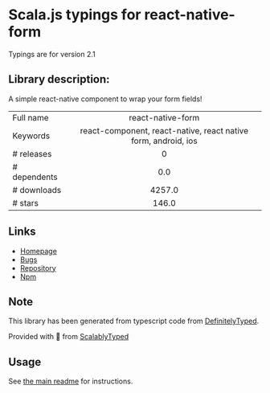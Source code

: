 
# Scala.js typings for react-native-form

Typings are for version 2.1

## Library description:
A simple react-native component to wrap your form fields!

|                    |                 |
| ------------------ | :-------------: |
| Full name          | react-native-form |
| Keywords           | react-component, react-native, react native form, android, ios |
| # releases         | 0 |
| # dependents       | 0.0 |
| # downloads        | 4257.0 |
| # stars            | 146.0 |

## Links
- [Homepage](https://github.com/julianocomg/react-native-form#readme)
- [Bugs](https://github.com/julianocomg/react-native-form/issues)
- [Repository](https://github.com/julianocomg/react-native-form)
- [Npm](https://www.npmjs.com/package/react-native-form)
    


## Note
This library has been generated from typescript code from [DefinitelyTyped](https://definitelytyped.org).

Provided with :purple_heart: from [ScalablyTyped](https://github.com/oyvindberg/ScalablyTyped)

## Usage
See [the main readme](../../readme.md) for instructions.


